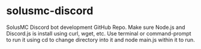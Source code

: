 # solusmc-discord
SolusMC Discord bot development GitHub Repo.
Make sure Node.js and Discord.js is install using curl, wget, etc. 
Use terminal or command-prompt to run it using cd to change directory into it and node main.js within it to run.
